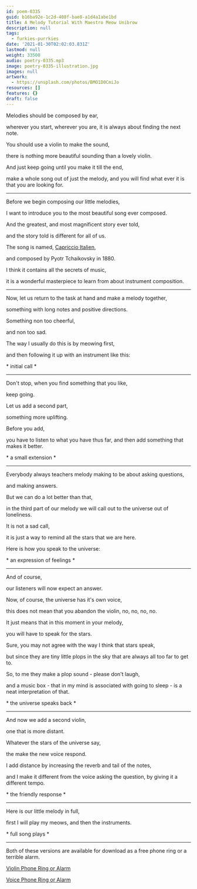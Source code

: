 ```yaml
---
id: poem-0335
guid: b16ba92e-1c2d-408f-bae8-a1d4a1abe1bd
title: A Melody Tutorial With Maestro Meow Unibrow
description: null
tags:
  - furkies-purrkies
date: '2021-01-30T02:02:03.831Z'
lastmod: null
weight: 33500
audio: poetry-0335.mp3
image: poetry-0335-illustration.jpg
images: null
artwork:
  - https://unsplash.com/photos/BMO1D0CmiJo
resources: []
features: {}
draft: false
---
```


Melodies should be composed by ear,

wherever you start, wherever you are, it is always about finding the next note.

You should use a violin to make the sound,

there is nothing more beautiful sounding than a lovely violin.

And just keep going until you make it till the end,

make a whole song out of just the melody, and you will find what ever it is that you are looking for.

---

Before we begin composing our little melodies,

I want to introduce you to the most beautiful song ever composed.

And the greatest, and most magnificent story ever told,

and the story told is different for all of us.

The song is named, [Capriccio Italien](https://www.youtube.com/watch?v=dyy0p90GO2w),

and composed by Pyotr Tchaikovsky in 1880.

I think it contains all the secrets of music,

it is a wonderful masterpiece to learn from about instrument composition.

---

Now, let us return to the task at hand and make a melody together,

something with long notes and positive directions.

Something non too cheerful,

and non too sad.

The way I usually do this is by meowing first,

and then following it up with an instrument like this:

\* initial call \*

---

Don't stop, when you find something that you like,

keep going.

Let us add a second part,

something more uplifting.

Before you add,

you have to listen to what you have thus far, and then add something that makes it better.

\* a small extension \*

---

Everybody always teachers melody making to be about asking questions,

and making answers.

But we can do a lot better than that,

in the third part of our melody we will call out to the universe out of loneliness.

It is not a sad call,

it is just a way to remind all the stars that we are here.

Here is how you speak to the universe:

\* an expression of feelings \*

---

And of course,

our listeners will now expect an answer.

Now, of course, the universe has it's own voice,

this does not mean that you abandon the violin, no, no, no, no.

It just means that in this moment in your melody,

you will have to speak for the stars.

Sure, you may not agree with the way I think that stars speak,

but since they are tiny little plops in the sky that are always all too far to get to.

So, to me they make a plop sound - please don't laugh,

and a music box - that in my mind is associated with going to sleep - is a neat interpretation of that.

\* the universe speaks back \*

---

And now we add a second violin,

one that is more distant.

Whatever the stars of the universe say,

the make the new voice respond.

I add distance by increasing the reverb and tail of the notes,

and I make it different from the voice asking the question, by giving it a different tempo.

\* the friendly response \*

---

Here is our little melody in full,

first I will play my meows, and then the instruments.

\* full song plays \*

---

Both of these versions are available for download as a free phone ring or a terrible alarm.

[Violin Phone Ring or Alarm](files/violin-0335.mp3)

[Voice Phone Ring or Alarm](files/voice-0335.mp3)
